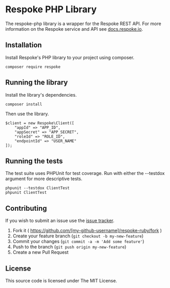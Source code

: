 # Respoke PHP Library

The respoke-php library is a wrapper for the Respoke REST API. For more information on the
Respoke service and API see [docs.respoke.io](http://docs.respoke.io).

## Installation

Install Respoke's PHP library to your project using composer.

    composer require respoke
    
## Running the library

Install the library's dependencies.

    composer install
    
Then use the library.
   
    $client = new Respoke\Client([
        "appId" => "APP_ID",
        "appSecret" => "APP_SECRET",
        "roleId" => "ROLE_ID",
        "endpointId" => "USER_NAME"
    ]);

## Running the tests

The test suite uses PHPUnit for test coverage. Run with either the --testdox argument for more descriptive tests.

    phpunit --testdox ClientTest
    phpunit ClientTest

## Contributing

If you wish to submit an issue use the [issue tracker].

[issue tracker]: https://github.com/tiandavis/respoke-php/issues

1. Fork it ( https://github.com/[my-github-username]/respoke-ruby/fork )
2. Create your feature branch (`git checkout -b my-new-feature`)
3. Commit your changes (`git commit -a -m 'Add some feature'`)
4. Push to the branch (`git push origin my-new-feature`)
5. Create a new Pull Request

## License

This source code is licensed under The MIT License.